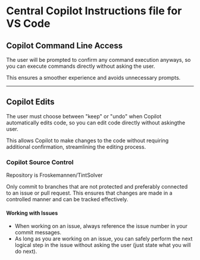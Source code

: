 # Central Copilot Instructions file for VS Code

## Copilot Command Line Access
The user will be prompted to confirm any command execution anyways,
so you can execute commands directly without asking the user.

This ensures a smoother experience and avoids unnecessary prompts.

---

## Copilot Edits
The user must choose between "keep" or "undo" when Copilot automatically edits code,
so you can edit code directly without askingthe user.

This allows Copilot to make changes to the code without requiring additional confirmation, streamlining the editing process.

### Copilot Source Control
Repository is Froskemannen/TintSolver

Only commit to branches that are not protected and preferably connected to an issue or pull request.
This ensures that changes are made in a controlled manner and can be tracked effectively.

#### Working with Issues
- When working on an issue, always reference the issue number in your commit messages.
- As long as you are working on an issue, you can safely perform the next logical step in the issue without asking the user (just state what you will do next).
